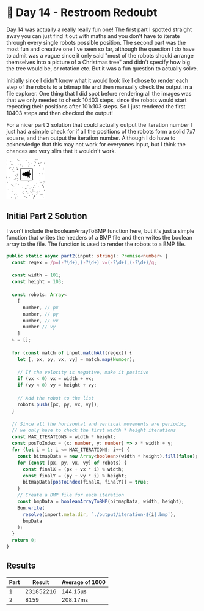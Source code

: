 # 🎄 Day 14 - Restroom Redoubt

[Day 14](https://adventofcode.com/2024/day/14) was actually a really really fun one! The first part I spotted straight away you can just find it out with maths and you don't have to iterate through every single robots possible position. The second part was the most fun and creative one I've seen so far, although the question I do have to admit was a vague since it only said "most of the robots should arrange themselves into a picture of a Christmas tree" and didn't specify how big the tree would be, or rotation etc. But it was a fun question to actually solve.

Initially since I didn't know what it would look like I chose to render each step of the robots to a bitmap file and then manually check the output in a file explorer. One thing that I did spot before rendering all the images was that we only needed to check 10403 steps, since the robots would start repeating their positions after 101x103 steps. So I just rendered the first 10403 steps and then checked the output!

For a nicer part 2 solution that could actually output the iteration number I just had a simple check for if all the positions of the robots form a solid 7x7 square, and then output the iteration number. Although I do have to acknowledge that this may not work for everyones input, but I think the chances are very slim that it wouldn't work.

![Part 2 tree render](./output/iteration-8159.bmp)

## Initial Part 2 Solution

I won't include the booleanArrayToBMP function here, but it's just a simple function that writes the headers of a BMP file and then writes the boolean array to the file. The function is used to render the robots to a BMP file.

```typescript
public static async part2(input: string): Promise<number> {
  const regex = /p=(-?\d+),(-?\d+) v=(-?\d+),(-?\d+)/g;

  const width = 101;
  const height = 103;

  const robots: Array<
    [
      number, // px
      number, // py
      number, // vx
      number // vy
    ]
  > = [];

  for (const match of input.matchAll(regex)) {
    let [, px, py, vx, vy] = match.map(Number);

    // If the velocity is negative, make it positive
    if (vx < 0) vx = width + vx;
    if (vy < 0) vy = height + vy;

    // Add the robot to the list
    robots.push([px, py, vx, vy]);
  }

  // Since all the horizontal and vertical movements are periodic,
  // we only have to check the first width * height iterations
  const MAX_ITERATIONS = width * height;
  const posToIndex = (x: number, y: number) => x * width + y;
  for (let i = 1; i <= MAX_ITERATIONS; i++) {
    const bitmapData = new Array<boolean>(width * height).fill(false);
    for (const [px, py, vx, vy] of robots) {
      const finalX = (px + vx * i) % width;
      const finalY = (py + vy * i) % height;
      bitmapData[posToIndex(finalX, finalY)] = true;
    }
    // Create a BMP file for each iteration
    const bmpData = booleanArrayToBMP(bitmapData, width, height);
    Bun.write(
      resolve(import.meta.dir, `./output/iteration-${i}.bmp`),
      bmpData
    );
  }
  return 0;
}
```

## Results

| Part | Result    | Average of 1000 |
| ---- | --------- | --------------- |
| 1    | 231852216 | 144.15µs        |
| 2    | 8159      | 208.17ms        |
